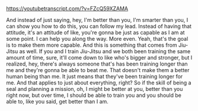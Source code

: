 https://youtubetranscript.com/?v=FZcQ59XZAMA

 And instead of just saying, hey, I'm better than you, I'm smarter than you, I can show you how to do this, you can follow my lead. Instead of having that attitude, it's an attitude of like, you're gonna be just as capable as I am at some point. I can help you along the way. More even. Yeah, that's the goal is to make them more capable. And this is something that comes from Jiu-Jitsu as well. If you and I train Jiu-Jitsu and we both been training the same amount of time, sure, it'll come down to like who's bigger and stronger, but I realized, hey, there's always someone that's has been training longer than me and they're gonna be able to beat me. That doesn't make them a better human being than me. It just means that they've been training longer for me. And that applies to just about everything, right? So if the skill of being a seal and planning a mission, oh, I might be better at you, better than you right now, but over time, I should be able to train you and you should be able to, like you said, get better than I am.